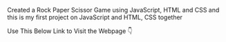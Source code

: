 Created a Rock Paper Scissor Game using JavaScript, HTML and CSS and this is my first project on JavaScript and HTML, CSS together 

Use This Below Link to Visit the Webpage 👇




